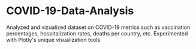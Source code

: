 # COVID-19-Data-Analysis

Analyzed and vizualized dataset on COVID-19 metrics such as vaccination percentages, hospitalization rates, deaths per country, etc. Experimented with Plotly's unique visualization tools
